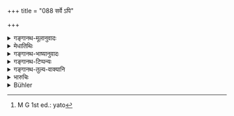 +++
title = "088 सर्वे ऽपि"

+++

<details><summary>गङ्गानथ-मूलानुवादः</summary>

The student, the Householder, the Hermit and the Renunciate,—all these, several stages emanate from the Householder.—(87). But all these, when observed in due order, a ccording to the scriptures lead the Brāhmaṇa who has (thus) acted according to the law, to the highest state.—(88).
</details>

<details><summary>मेधातिथिः</summary>
<u>ननु च</u> संन्यासिककर्माणि वक्ष्यामीति प्रतिज्ञयाश्रमानुक्रमणम् अप्रकृतम् । 

- <u>केचिद्</u> आहुर् न संन्यास आश्रमान्तरम् अत्रैवान्तर्भावो ऽस्येति दर्शयितुम् । स च कस्मिन् । गृहस्थे ऽन्तर्भावितः । गृहे हि वासस् तस्य । 

- <u>अन्यैस् तु</u> प्रव्रज्यायाम्, सङ्गत्यागसामान्यात् । अतो[^५३] नास्यान्तर्भावे प्रयोजनं पुरुषधर्मैर् यतिधर्मैश् च न यागादाव् अधिकरिष्यति, वैशेषिकैश् च स्वशब्दविधानात् । अनाश्रमित्वात्, "संवत्सरम् अनाश्रमी" इति प्रायश्चित्तप्रसङ्गाद् इति चेत्, वचनेनैवास्या व्यवस्थाया विदितत्वात् कुतः प्रायश्चित्तप्राप्तिः ।


[^५३]:
     M G 1st ed.: yato

तस्माद् गृहस्थादितुल्यतया संन्यासिकं प्रशंसितुम् आश्रमान्तरसंकीर्तनम् । तच् च समुच्चयं द्रढयितुम् । गृहस्थानाम् अवस्थितिर् एषाम् इत्य् अर्थः । **गृहस्थः प्रभवः** स्थितिहेतुर् एषाम् इति विग्रहः ॥ ६.८७–८८ ॥
</details>

<details><summary>गङ्गानथ-भाष्यानुवादः</summary>

**(verses 6.87-88)  
**

*Objection*:—“Inasmuch as the author has promised that he is going to
expound the duties of the Renouncer of the Veda, the assertion of the sequence of the life-stages is entirely irrelevant.”

In answer to this some people have explained that the four life-stages have been mentioned in the present context with a view to show that ‘Renunciation (of the Veda)’ is not a distinct stage, being included among these same four; and the question arising as regards the particular stage in which it is included, the present verse points out that it is included in the state of the ‘Householder’; since the man has to dwell in the ‘house.’

Others however point out that the said ‘Renunciation of the Veda’ is to be included under the fourth stage of ‘going forth as a mendicant’, since it resembles this latter on this point that in both there is ‘renouncing of attachments’; nor is any need for including it under any one stage; because by virtue of the qualities of the man and of the Renunciate, the man would no longer have anything to do with sacrifices and other acts; specially as these have been enjoined by means of such specific words and expressions as restrict them to a definite lifestage.

“But if the man belongs to no life-stage, he would be liable to the penalty of the expiatory rite that has been prescribed for one who, for one year, remains outside the pale of all orders.”

Since such a state of things would have been brought about by the strict observance of the words of the text, how could there be any liability to an expiatory penance?

From all this it follows that the other orders have been mentioned in the present text for the purpose of eulogising Renunciation; and this serves the purpose of lending support to the view that the. combination of knowledge and action’ (as represented by the four orders) is necessary (for liberation).

In view of the fact that the house is the shelter, the dwelling-place, for all these orders, they have the Householder for their ‘*source*’, their support. Such is the explanation of the compound.—(88)
</details>

<details><summary>गङ्गानथ-टिप्पन्यः</summary>

**(verses 6.87-93)**

“According to the commentators, the following discussion (87-93) is introduced in order to show, (1) that there are four orders only, and that the *Vedasannyāsika* belongs to these, and does not form a fifth order, or stand outside the orders; (2) that as the order of the Householders is most distinguished, it is proper that a man may continue to live in his house under the protection of his son.”—Buhler.

**(verse 6.87)**

This verse is quoted in *Puruṣārthacintāmaṇi* (p. 445), which explains ‘*gṛhasthaprabhavāḥ*’ as ‘dependent upon the Householder’;—in
*Saṃskāramayūkha* (p. 64), which has the same note;—and also in
*Smṛticandrikā* (Saṃskāra, p. 173).

**(verse 6.88)**

This verse is quoted in *Smṛticandrikā* (Saṃskāra, p. 173), which says that ‘*kramaśaḥ*’ indicates that any inversing of the order of the Life-stages is forbiddenand in *Saṃskāramayūkha* (p. 64), which has the same note.
</details>

<details><summary>गङ्गानथ-तुल्य-वाक्यानि</summary>

**(verse 6.87)**

*Gautama* (3.2-3).—‘The four orders are—Student, Householder, Hermit and
*Vaikhānasa*. The Householder is the source of these, because the others
do not produce offspring.’

*Āpastamba* (2.21.1).—‘There are four orders:—Householder, Student,
Hermit and Renunciate.’

*Śukranīti* (4.4.1-5).—‘The Brahmacāri, the Gṛhastha, the Vānaprastha
and the Yati are the four compulsory stages for every Brāhmaṇa. The Brahmacāri is the disciple who wants learning; the Gṛhastha is for maintaining all men; the Vānaprastha is for restraining the passions and activities, and the Sanyāsi attempts the attainment of salvation.’

*Baudhāyana* (2.11-12).—‘The Student, the Householder, the Hermit and
the Renunciate.’

**(verse 6.88)**

*Gautama* (3.1).—‘Some people declare that he who has studied the Veda
may make his choice as to which among the orders he shall enter.’

*Āpastamba* (2.21.2).—‘If he lives in all these four orders according to
the rules, without allowing himself to be disturbed, he will gain liberation.’
</details>

<details><summary>भारुचिः</summary>

**अपि**शब्दात् सर्वे ऽपि त्रयो ऽपि द्वाव् अपि एको ऽपीत्य् अयम् एव विकल्पः प्रदर्शनीयः, समुच्चयवत् तेषाम् । तथा च स्मृत्यन्तरम्- "तस्याश्रमविकल्पम् एके" (ग्ध् ३.१) इति । सर्वसमुच्चयवच् च द्वित्रिसमुच्चयो ऽप्य् **अपि**शब्दसामर्थ्याद् उपदिष्टो मन्तव्यः ॥ ६.८८ ॥

_बाधापक्षस् तु ।_
</details>

<details><summary>Bühler</summary>

088	But all (or) even (any of) these orders, assumed successively in accordance with the Institutes (of the sacred law), lead the Brahmana who acts by the preceding (rules) to the highest state.
</details>
